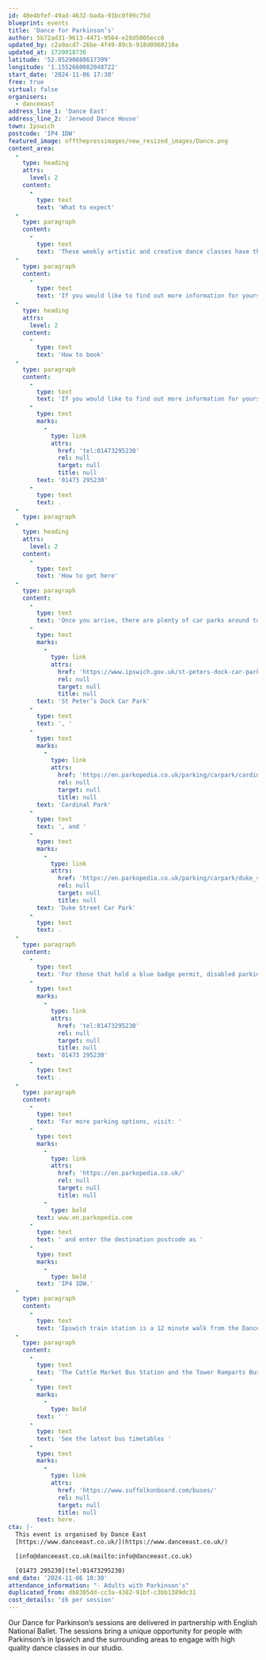 ```yaml
---
id: 48e4bfef-49ad-4632-bada-91bc0f09c75d
blueprint: events
title: 'Dance for Parkinson’s'
author: 5b72ad31-9613-4471-9564-e28d5005ecc0
updated_by: c2a9acd7-26be-4f49-89cb-918d0960210a
updated_at: 1720018736
latitude: '52.05290880617399'
longitude: '1.1552660082048722'
start_date: '2024-11-06 17:30'
free: true
virtual: false
organisers:
  - danceeast
address_line_1: 'Dance East'
address_line_2: 'Jerwood Dance House'
town: Ipswich
postcode: 'IP4 1DW'
featured_image: offthepressimages/new_resized_images/Dance.png
content_area:
  -
    type: heading
    attrs:
      level: 2
    content:
      -
        type: text
        text: 'What to expect'
  -
    type: paragraph
    content:
      -
        type: text
        text: 'These weekly artistic and creative dance classes have the added benefits of improved mental and physical health and wellbeing, the chance for tea, biscuits, and a chat with like-minded people and most importantly, provide a fun, informal and energising activity suitable for all.'
  -
    type: paragraph
    content:
      -
        type: text
        text: 'If you would like to find out more information for yourself or if you know someone who would benefit and enjoy attending the classes you can do so by calling a member of our Box Office Team on 01473 295230.'
  -
    type: heading
    attrs:
      level: 2
    content:
      -
        type: text
        text: 'How to book'
  -
    type: paragraph
    content:
      -
        type: text
        text: 'If you would like to find out more information for yourself or if you know someone who would benefit and enjoy attending the classes you can do so by calling a member of our Box Office Team on '
      -
        type: text
        marks:
          -
            type: link
            attrs:
              href: 'tel:01473295230'
              rel: null
              target: null
              title: null
        text: '01473 295230'
      -
        type: text
        text: .
  -
    type: paragraph
  -
    type: heading
    attrs:
      level: 2
    content:
      -
        type: text
        text: 'How to get here'
  -
    type: paragraph
    content:
      -
        type: text
        text: 'Once you arrive, there are plenty of car parks around town but the closest ones to us are '
      -
        type: text
        marks:
          -
            type: link
            attrs:
              href: 'https://www.ipswich.gov.uk/st-peters-dock-car-park'
              rel: null
              target: null
              title: null
        text: 'St Peter’s Dock Car Park'
      -
        type: text
        text: ', '
      -
        type: text
        marks:
          -
            type: link
            attrs:
              href: 'https://en.parkopedia.co.uk/parking/carpark/cardinal_park/ip1/ipswich/?arriving=202403071500&leaving=202403071700'
              rel: null
              target: null
              title: null
        text: 'Cardinal Park'
      -
        type: text
        text: ', and '
      -
        type: text
        marks:
          -
            type: link
            attrs:
              href: 'https://en.parkopedia.co.uk/parking/carpark/duke_street-2/ip3/ipswich/?arriving=202403071500&leaving=202403071700'
              rel: null
              target: null
              title: null
        text: 'Duke Street Car Park'
      -
        type: text
        text: .
  -
    type: paragraph
    content:
      -
        type: text
        text: 'For those that hold a blue badge permit, disabled parking is available on a first come first served basis in the lay-by at the front of the building, please contact our Box Office team for further information on '
      -
        type: text
        marks:
          -
            type: link
            attrs:
              href: 'tel:01473295230'
              rel: null
              target: null
              title: null
        text: '01473 295230'
      -
        type: text
        text: .
  -
    type: paragraph
    content:
      -
        type: text
        text: 'For more parking options, visit: '
      -
        type: text
        marks:
          -
            type: link
            attrs:
              href: 'https://en.parkopedia.co.uk/'
              rel: null
              target: null
              title: null
          -
            type: bold
        text: www.en.parkopedia.com
      -
        type: text
        text: ' and enter the destination postcode as '
      -
        type: text
        marks:
          -
            type: bold
        text: 'IP4 1DW.'
  -
    type: paragraph
    content:
      -
        type: text
        text: 'Ipswich train station is a 12 minute walk from the DanceHouse.'
  -
    type: paragraph
    content:
      -
        type: text
        text: 'The Cattle Market Bus Station and the Tower Ramparts Bus Station are within 15 minutes’ walk and buses run frequently.'
      -
        type: text
        marks:
          -
            type: bold
        text: ' '
      -
        type: text
        text: 'See the latest bus timetables '
      -
        type: text
        marks:
          -
            type: link
            attrs:
              href: 'https://www.suffolkonboard.com/buses/'
              rel: null
              target: null
              title: null
        text: here.
cta: |-
  This event is organised by Dance East
  [https://www.danceeast.co.uk/](https://www.danceeast.co.uk/)

  [info@danceeast.co.uk(mailto:info@danceeast.co.uk)

  [01473 295230](tel:01473295230)
end_date: '2024-11-06 18:30'
attendance_information: "- Adults with Parkinson's"
duplicated_from: db8385dd-cc3a-4382-91bf-c3bb1389dc31
cost_details: '£6 per session'
---
```

Our Dance for Parkinson’s sessions are delivered in partnership with English National Ballet. The sessions bring a unique opportunity for people with Parkinson’s in Ipswich and the surrounding areas to engage with high quality dance classes in our studio.